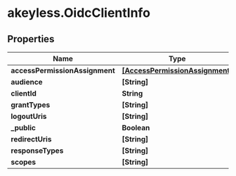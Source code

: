 # akeyless.OidcClientInfo

## Properties

Name | Type | Description | Notes
------------ | ------------- | ------------- | -------------
**accessPermissionAssignment** | [**[AccessPermissionAssignment]**](AccessPermissionAssignment.md) |  | [optional] 
**audience** | **[String]** |  | [optional] 
**clientId** | **String** |  | [optional] 
**grantTypes** | **[String]** |  | [optional] 
**logoutUris** | **[String]** |  | [optional] 
**_public** | **Boolean** |  | [optional] 
**redirectUris** | **[String]** |  | [optional] 
**responseTypes** | **[String]** |  | [optional] 
**scopes** | **[String]** |  | [optional] 


